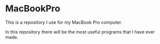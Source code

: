 # MacBookPro

This is a repository I use for my MacBook Pro computer.

In this repository there will be the most useful programs that I have ever made. 

